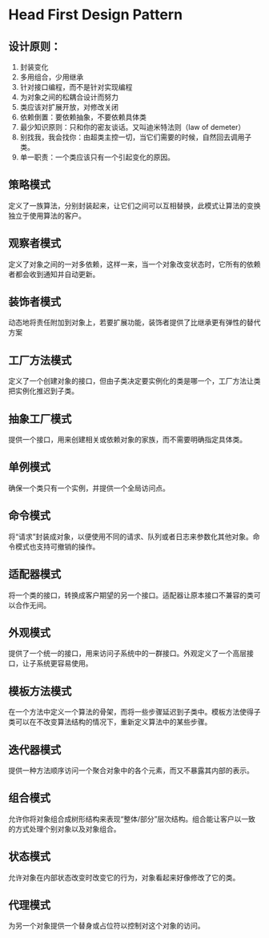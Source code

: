 # Head First Design Pattern
## 设计原则：
1. 封装变化
2. 多用组合，少用继承
3. 针对接口编程，而不是针对实现编程
4. 为对象之间的松耦合设计而努力
5. 类应该对扩展开放，对修改关闭
6. 依赖倒置：要依赖抽象，不要依赖具体类
7. 最少知识原则：只和你的密友谈话。又叫迪米特法则（law of demeter）
8. 别找我，我会找你：由超类主控一切，当它们需要的时候，自然回去调用子类。
 9. 单一职责：一个类应该只有一个引起变化的原因。
## 策略模式
定义了一族算法，分别封装起来，让它们之间可以互相替换，此模式让算法的变换独立于使用算法的客户。
## 观察者模式
定义了对象之间的一对多依赖，这样一来，当一个对象改变状态时，它所有的依赖者都会收到通知并自动更新。
## 装饰者模式
动态地将责任附加到对象上，若要扩展功能，装饰者提供了比继承更有弹性的替代方案
## 工厂方法模式
定义了一个创建对象的接口，但由子类决定要实例化的类是哪一个，工厂方法让类把实例化推迟到子类。
## 抽象工厂模式
提供一个接口，用来创建相关或依赖对象的家族，而不需要明确指定具体类。
## 单例模式
确保一个类只有一个实例，并提供一个全局访问点。
## 命令模式
将“请求”封装成对象，以便使用不同的请求、队列或者日志来参数化其他对象。命令模式也支持可撤销的操作。
## 适配器模式
将一个类的接口，转换成客户期望的另一个接口。适配器让原本接口不兼容的类可以合作无间。
## 外观模式
提供了一个统一的接口，用来访问子系统中的一群接口。外观定义了一个高层接口，让子系统更容易使用。
## 模板方法模式
在一个方法中定义一个算法的骨架，而将一些步骤延迟到子类中。模板方法使得子类可以在不改变算法结构的情况下，重新定义算法中的某些步骤。
## 迭代器模式
提供一种方法顺序访问一个聚合对象中的各个元素，而又不暴露其内部的表示。
## 组合模式
允许你将对象组合成树形结构来表现“整体/部分”层次结构。组合能让客户以一致的方式处理个别对象以及对象组合。
## 状态模式
允许对象在内部状态改变时改变它的行为，对象看起来好像修改了它的类。
## 代理模式
为另一个对象提供一个替身或占位符以控制对这个对象的访问。
